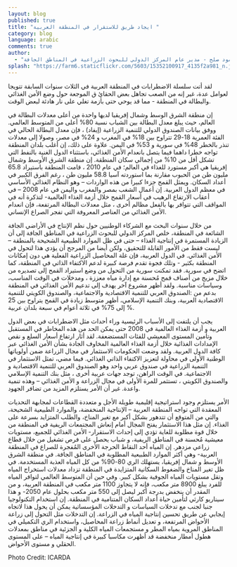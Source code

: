 ```yaml
---
layout: blog
published: true
title: "ايجاد طريق للاستقرار في المنطقة العربية "
category: blog
language: arabic
comments: true
author: 
  - "محمود صلح - مدير عام المركز الدولي للبحوث الزراعية في المناطق الجافة"
splash: "https://farm6.staticflickr.com/5603/15352100917_4135f2a981_n.jpg"
---
```


لقد أتت سلسلة الاضطرابات في المنطقة العربية في الثلاث سنوات السابقة  تتويجا لعوامل عدة، غير إنه من الصعب تجاهل بعض الحقائ
ق  الموجعة حول وضع الأمن الغذائي والبطالة في المنطقة -  مما قد يوحي حتى بأزمة  تغلي على نار هادئة لبعض الوقت. 

<!-- more -->

إن منطقة الشرق الوسط وشمال إفريقيا لديها واحدة من أعلى معدلات البطالة في العالم، حيث يبلغ معدل البطالة بين الشباب نسبة 80% أعلى من المتوسط العالمي. ووفق بيانات الصندوق الدولي للتنمية الزراعية (إيفاد) ، فإن معدل البطالة الحالي في الفئة العمرية 18-29 تتراوح بين 18% في المغرب و 24% في مصر، وصولا إلى معدلات تنذر بالخطر 48% في سورية و 53% في اليمن. علاوة على ذلك، إن أغلب بلدان المنطقة تواجه خطرا داهما فيما يتصل بانعدام الأمن الغذائي، باستثناء الدول الغنية بالنفط التي تشكل أقل من 10% من إجمالي سكان المنطقة.  إن منطقة الشرق الأوسط وشمال إفريقيا هي أكبر مستورد للغذاء في العالم؛ في عام 2010 ، قامت المنطقة باستيراد 65.8 مليون طن من الحبوب مقارنة بما استوردته آسيا 58.8 مليون طن ، رغم الفرق الكبير في أعداد السكان. ويمثل القمح جزءا كبيرا من هذه الواردات – وهو النظام الغذائي الأساسي في معظم الدول العربية. إن أعمال الشغب بمصر والمغرب واليمن في عام 2008 – في أعقاب الارتفاع الرهيب في أسعار القمح خلال أزمة الغذاء العالمية- لتذكرة أنه في المواقف التي تتوافر بها بالفعل مظالم أخرى ، مثل معدلات البطالة المرتفعة، فإن انعدام الأمن الغذائي من العناصر المعروفة التي تفجر الصراع الإنساني.      

من خلال سنوات البحث مع الشركاء الوطنيين حول نظم الإنتاج في الأراضي الجافة الشائعة في المنطقة، خلص المركز الدولي للبحوث الزراعية في المناطق الجافة إلى أن الزيادة المستمرة في إنتاجية الغذاء – حتى في ظل الموارد الطبيعية الشحيحة بالمنطقة – ليست فقط من الأمور القابلة للتحقيق، ولكن أيضا من المرجح  أن يؤدي هذا لتحول في الأمن الغذائي. في الدول العربية، فإن غلة المحاصيل الزراعية الفعلية هي دون إمكانات المنطقة بكثير - وتلك فجوة تقدم فرصة كبيرة لدعم الاكتفاء الذاتي في المنطقة، كما اتضح في سورية. فقد تمكنت سورية من التحول من وضع استيراد القمح إلى تصديره من خلال مزيج من أصناف قمح مُحسنة مع إدارة مياه معززة ، ومدخلات في الوقت المناسب، وسياسات مناسبة. ولقد أظهر مشروع آخر يهدف إلى تدعيم الأمن الغذائي في المنطقة بدعم من :الصندوق العربي للتنمية الاقتصادية والاجتماعية،         والصندوق الكويتي للتنمية الاقتصادية العربية، وبنك التنمية الإسلامي، أظهر متوسط زيادة في القمح يتراوح بين 25 % إلى 75% في ثلاثة أعوام في سبعة بلدان عربية.

يجب أن يلتفت إلى الأسباب الرئيسية وراء أحداث مثل الاضطرابات في بعض الدول العربية و أزمة الغذاء العالمية في 2008 حتى يمكن الحد من هذه المخاطر في المستقبل وتأمين المستوى المعيشي للفئات المستضعفة.  لقد أثار ارتفاع أسعار السلع و نقص الإمدادات الغذائية خلال أزمة الغذاء العالمية المخاوف الجادة بشأن الأمن الغذائي عبر كافة الدول العربية. ولقد وضعت الحكومات الاستثمار في مجال الزراعة ضمن أولوياتها الوطنية الأولى في محاولة لتعزيز الاكتفاء الذاتي الغذائي. فيما مضي، تمثل الاستثمار في التنمية الزراعية في صندوق عربي واحد وهو الصندوق العربي للتنمية الاقتصادية                       و الاجتماعية.  في الوقت الراهن، توجد جهات عربية أخرى ، مثل بنك التنمية الإسلامي والصندوق الكويتي ، تستثمر للمرة الأولى في مجال الزراعة و الأمن الغذائي – وهذه تنمية واعدة. غير أن الأمر يستلزم المزيد من تضافر الجهود. 

الأمر يستلزم وجود استراتيجية إقليمية طويلة الأجل و متعددة القطاعات لمجابهة التحديات المعقدة التي تواجه المنطقة العربية – الإنتاجية المنخفضة، والموارد الطبيعية الشحيحة، والتي من المتوقع أن تتدهور بشكل أكبر مع تغير المناخ، والطلب المتزايد بسرعة على الغذاء. إن مثل هذا الاستثمار يفتح المجال أمام إنعاش المجتمعات الريفية في المنطقة من خلال قوة مطلوبة للغاية تؤدي إلى إحداث الاستقرار- الأمن الغذائي للجميع، مستويات معيشية مُحسنة في المناطق الريفية، و شباب يحصل على فرص تشغيل من خلال قطاع زراعي مزدهر.
إن المياه أحد النقاط الحرجة الأخرى المُفجرة للصراع في المنطقة العربية- وهي أكثر الموارد الطبيعية المطلوبة في المناطق الجافة.  في منطقة الشرق الأوسط و شمال إفريقيا، يستهلك الري 80-90% من كل المياه العذبة المستخدمة. في ظل تغير المناخ والضغوط السكانية المتزايدة في المنطقة تزداد معدلات استخراج المياه وتقل مستويات المياه الجوفية بشكل كبير. وفي حين أن المتوسط العالمي لتوافر المياه للفرد يبلغ   8900 متر مكعب، فإنه لا يتجاوز 1100 متر مكعب في المنطقة العربية،     و من المقدر أن ينخفض بدرجة أكبر ليصل إلى 550 متر مكعب بحلول عام 2050- و هذا سيناريو كارثي لتأمين حياة أعداد السكان المتنامية في المنطقة. إن استخدام التكنولوجيا جنبا لجنب مع تدخلات السياسات و التدخلات المؤسساتية يمكن أن يحول هذا لاتجاه إيجابي عن طريق تحسين إنتاجية المياه في الزراعة.  إن التدخلات مثل التحول إلى زراعة الأحواض المرتفعة، و تعديل أنماط زراعة المحاصيل، واستخدام الري التكميلي في المناطق المروية بمياه المطر و مستجمعات المياه الكلية و الجزئية في مناطق بمعدلات هطول أمطار منخفضة قد أظهرت مكاسبا كبيرة في إنتاجية المياه – على المستوى الحقلي و مستوى الأحواض.

Photo Credit: ICARDA